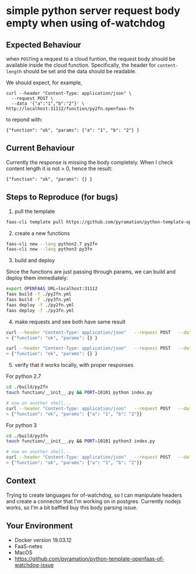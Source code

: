 # simple python server request body empty when using of-watchdog 

## Expected Behaviour

when `POST`ing a request to a cloud funtion, the request body should be available inside the cloud function. Specifically, the header for `content-length` should be set and the data should be readable. 

We should expect, for example, 

```
curl --header "Content-Type: application/json" \
  --request POST \
  --data '{"a":"1","b":"2"}' \
http://localhost:31112/function/py2fn.openfaas-fn
```

to repond with:

```
{"function": "ok", "params": {"a": "1", "b": "2"} }
```

## Current Behaviour

Currently the response is missing the body completely. When I check content length it is not > 0, hence the result:

```
{"function": "ok", "params": {} }
```

## Steps to Reproduce (for bugs)

1. pull the template

```sh
faas-cli template pull https://github.com/pyramation/python-template-openfaas-of-watchdog-issue
```

2. create a new functions

```sh
faas-cli new --lang python2.7 py2fn
faas-cli new --lang python3 py3fn
```

3. build and deploy

Since the functions are just passing through params, we can build and deploy them immediately:

```sh
export OPENFAAS_URL=localhost:31112
faas build -f ./py2fn.yml
faas build -f ./py3fn.yml
faas deploy -f ./py2fn.yml
faas deploy -f ./py3fn.yml
```

4. make requests and see both have same result

```sh
curl --header "Content-Type: application/json"   --request POST   --data '{"a":"1","b":"2"}' http://localhost:31112/function/py2fn.openfaas-fn
> {"function": "ok", "params": {} }

curl --header "Content-Type: application/json"   --request POST   --data '{"a":"1","b":"2"}' http://localhost:31112/function/py3fn.openfaas-fn
> {"function": "ok", "params": {} }
```

5. verify that it works locally, with proper responses

For python 2.7

```sh
cd ./build/py2fn
touch function/__init__.py && PORT=10101 python index.py

# now on another shell...
curl --header "Content-Type: application/json"   --request POST   --data '{"a":"1","b":"2"}' http://localhost:10101
> {"function": "ok", "params": {"a": "1", "b": "2"}}
```

For python 3

```sh
cd ./build/py3fn
touch function/__init__.py && PORT=10101 python3 index.py

# now on another shell...
curl --header "Content-Type: application/json"   --request POST   --data '{"a":"1","b":"2"}' http://localhost:10101
> {"function": "ok", "params": {"a": "1", "b": "2"}}
```

## Context

Trying to create languages for of-watchdog, so I can manipulate headers and create a connector that I'm working on in postgres. Currently nodejs works, so I'm a bit baffled buy this body parsing issue.

## Your Environment
* Docker version 19.03.12
* FaaS-netes
* MacOS
* https://github.com/pyramation/python-template-openfaas-of-watchdog-issue


